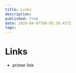 ```yaml
---
title: Links
description: 
published: true
date: 2020-04-07T09:05:39.427Z
tags: 
---
```


# Links

 - primer link